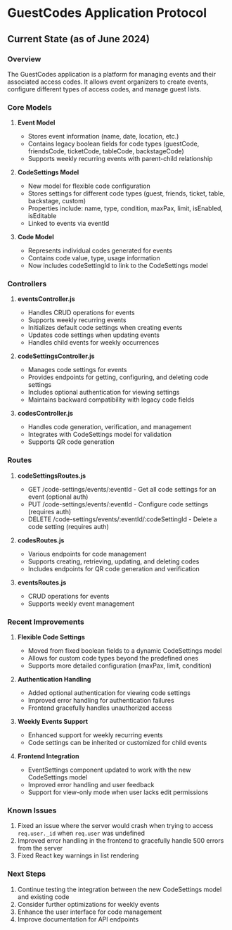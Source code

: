 # GuestCodes Application Protocol

## Current State (as of June 2024)

### Overview

The GuestCodes application is a platform for managing events and their associated access codes. It allows event organizers to create events, configure different types of access codes, and manage guest lists.

### Core Models

1. **Event Model**

   - Stores event information (name, date, location, etc.)
   - Contains legacy boolean fields for code types (guestCode, friendsCode, ticketCode, tableCode, backstageCode)
   - Supports weekly recurring events with parent-child relationship

2. **CodeSettings Model**

   - New model for flexible code configuration
   - Stores settings for different code types (guest, friends, ticket, table, backstage, custom)
   - Properties include: name, type, condition, maxPax, limit, isEnabled, isEditable
   - Linked to events via eventId

3. **Code Model**
   - Represents individual codes generated for events
   - Contains code value, type, usage information
   - Now includes codeSettingId to link to the CodeSettings model

### Controllers

1. **eventsController.js**

   - Handles CRUD operations for events
   - Supports weekly recurring events
   - Initializes default code settings when creating events
   - Updates code settings when updating events
   - Handles child events for weekly occurrences

2. **codeSettingsController.js**

   - Manages code settings for events
   - Provides endpoints for getting, configuring, and deleting code settings
   - Includes optional authentication for viewing settings
   - Maintains backward compatibility with legacy code fields

3. **codesController.js**
   - Handles code generation, verification, and management
   - Integrates with CodeSettings model for validation
   - Supports QR code generation

### Routes

1. **codeSettingsRoutes.js**

   - GET /code-settings/events/:eventId - Get all code settings for an event (optional auth)
   - PUT /code-settings/events/:eventId - Configure code settings (requires auth)
   - DELETE /code-settings/events/:eventId/:codeSettingId - Delete a code setting (requires auth)

2. **codesRoutes.js**

   - Various endpoints for code management
   - Supports creating, retrieving, updating, and deleting codes
   - Includes endpoints for QR code generation and verification

3. **eventsRoutes.js**
   - CRUD operations for events
   - Supports weekly event management

### Recent Improvements

1. **Flexible Code Settings**

   - Moved from fixed boolean fields to a dynamic CodeSettings model
   - Allows for custom code types beyond the predefined ones
   - Supports more detailed configuration (maxPax, limit, condition)

2. **Authentication Handling**

   - Added optional authentication for viewing code settings
   - Improved error handling for authentication failures
   - Frontend gracefully handles unauthorized access

3. **Weekly Events Support**

   - Enhanced support for weekly recurring events
   - Code settings can be inherited or customized for child events

4. **Frontend Integration**
   - EventSettings component updated to work with the new CodeSettings model
   - Improved error handling and user feedback
   - Support for view-only mode when user lacks edit permissions

### Known Issues

1. Fixed an issue where the server would crash when trying to access `req.user._id` when `req.user` was undefined
2. Improved error handling in the frontend to gracefully handle 500 errors from the server
3. Fixed React key warnings in list rendering

### Next Steps

1. Continue testing the integration between the new CodeSettings model and existing code
2. Consider further optimizations for weekly events
3. Enhance the user interface for code management
4. Improve documentation for API endpoints
